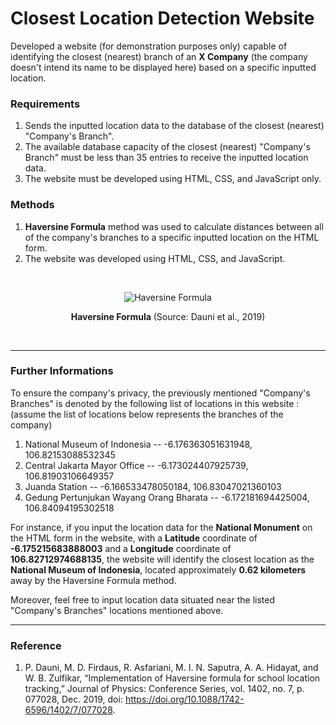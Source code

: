 # Closest Location Detection Website
Developed a website (for demonstration purposes only) capable of identifying the closest (nearest) branch of an **X Company** (the company doesn't intend its name to be displayed here) based on a specific inputted location.

<h3><b>Requirements</b></h3>

1. Sends the inputted location data to the database of the closest (nearest) "Company's Branch".
2. The available database capacity of the closest (nearest) "Company's Branch" must be less than 35 entries to receive the inputted location data.
3. The website must be developed using HTML, CSS, and JavaScript only.

<h3><b>Methods</b></h3>

1. **Haversine Formula** method was used to calculate distances between all of the company's branches to a specific inputted location on the HTML form.
2. The website was developed using HTML, CSS, and JavaScript.

<br>
<p align="center">
  <img src="https://github.com/Arckitechttt/Closest-Location-Detection-Website/assets/73390184/7d31239a-a3b6-4264-941d-5e49b7141d41?raw=true" alt="Haversine Formula"/>
</p>
<p align="center">
  <b>Haversine Formula</b> (Source: Dauni et al., 2019)
</p>
<br>

---

<h3><b>Further Informations</b></h3>

To ensure the company's privacy, the previously mentioned "Company's Branches" is denoted by the following list of locations in this website : (assume the list of locations below represents the branches of the company)
1. National Museum of Indonesia -- -6.176363051631948, 106.82153088532345
2. Central Jakarta Mayor Office -- -6.173024407925739, 106.81903106649357
3. Juanda Station -- -6.166533478050184, 106.83047021360103
4. Gedung Pertunjukan Wayang Orang Bharata -- -6.172181694425004, 106.84094195302518

For instance, if you input the location data for the **National Monument** on the HTML form in the website, with a **Latitude** coordinate of **-6.175215683888003** and a **Longitude** coordinate of **106.82712974688135**, the website will identify the closest location as the **National Museum of Indonesia**, located approximately **0.62 kilometers** away by the Haversine Formula method.

Moreover, feel free to input location data situated near the listed "Company's Branches" locations mentioned above.

---

<h3><b>Reference</b></h3>

1. P. Dauni, M. D. Firdaus, R. Asfariani, M. I. N. Saputra, A. A. Hidayat, and W. B. Zulfikar, “Implementation of Haversine formula for school location tracking,” Journal of Physics: Conference Series, vol. 1402, no. 7, p. 077028, Dec. 2019, doi: https://doi.org/10.1088/1742-6596/1402/7/077028.
